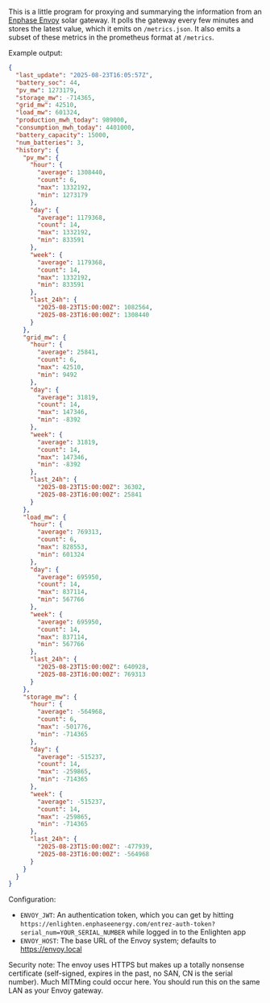 This is a little program for proxying and summarying the information from an [Enphase Envoy](https://enphase.com/installers/communication) solar gateway. It polls the gateway every few minutes and stores the latest value, which it emits on `/metrics.json`. It also emits a subset of these metrics in the prometheus format at `/metrics`.

Example output:

```json
{
  "last_update": "2025-08-23T16:05:57Z",
  "battery_soc": 44,
  "pv_mw": 1273179,
  "storage_mw": -714365,
  "grid_mw": 42510,
  "load_mw": 601324,
  "production_mwh_today": 989000,
  "consumption_mwh_today": 4401000,
  "battery_capacity": 15000,
  "num_batteries": 3,
  "history": {
    "pv_mw": {
      "hour": {
        "average": 1308440,
        "count": 6,
        "max": 1332192,
        "min": 1273179
      },
      "day": {
        "average": 1179368,
        "count": 14,
        "max": 1332192,
        "min": 833591
      },
      "week": {
        "average": 1179368,
        "count": 14,
        "max": 1332192,
        "min": 833591
      },
      "last_24h": {
        "2025-08-23T15:00:00Z": 1082564,
        "2025-08-23T16:00:00Z": 1308440
      }
    },
    "grid_mw": {
      "hour": {
        "average": 25841,
        "count": 6,
        "max": 42510,
        "min": 9492
      },
      "day": {
        "average": 31819,
        "count": 14,
        "max": 147346,
        "min": -8392
      },
      "week": {
        "average": 31819,
        "count": 14,
        "max": 147346,
        "min": -8392
      },
      "last_24h": {
        "2025-08-23T15:00:00Z": 36302,
        "2025-08-23T16:00:00Z": 25841
      }
    },
    "load_mw": {
      "hour": {
        "average": 769313,
        "count": 6,
        "max": 828553,
        "min": 601324
      },
      "day": {
        "average": 695950,
        "count": 14,
        "max": 837114,
        "min": 567766
      },
      "week": {
        "average": 695950,
        "count": 14,
        "max": 837114,
        "min": 567766
      },
      "last_24h": {
        "2025-08-23T15:00:00Z": 640928,
        "2025-08-23T16:00:00Z": 769313
      }
    },
    "storage_mw": {
      "hour": {
        "average": -564968,
        "count": 6,
        "max": -501776,
        "min": -714365
      },
      "day": {
        "average": -515237,
        "count": 14,
        "max": -259865,
        "min": -714365
      },
      "week": {
        "average": -515237,
        "count": 14,
        "max": -259865,
        "min": -714365
      },
      "last_24h": {
        "2025-08-23T15:00:00Z": -477939,
        "2025-08-23T16:00:00Z": -564968
      }
    }
  }
}
```

Configuration:

 - `ENVOY_JWT`: An authentication token, which you can get by hitting `https://enlighten.enphaseenergy.com/entrez-auth-token?serial_num=YOUR_SERIAL_NUMBER` while logged in to the Enlighten app
 - `ENVOY_HOST`: The base URL of the Envoy system; defaults to https://envoy.local

Security note: The envoy uses HTTPS but makes up a totally nonsense certificate (self-signed, expires in the past, no SAN, CN is the serial number). Much MITMing could occur here. You should run this on the same LAN as your Envoy gateway.
